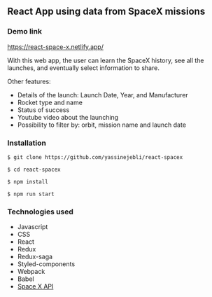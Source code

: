 ## React App using data from SpaceX missions

### Demo link
https://react-space-x.netlify.app/


With this web app, the user can learn the SpaceX history, see all the launches, and eventually select information to share.

Other features:

* Details of the launch: Launch Date, Year, and Manufacturer
* Rocket type and name
* Status of success
* Youtube video about the launching
* Possibility to filter by: orbit, mission name and launch date

### Installation

`$ git clone https://github.com/yassinejebli/react-spacex`

`$ cd react-spacex`

`$ npm install`

`$ npm run start`

### Technologies used
* Javascript
* CSS
* React
* Redux
* Redux-saga
* Styled-components
* Webpack
* Babel
* [Space X API](https://api.spacexdata.com/)
